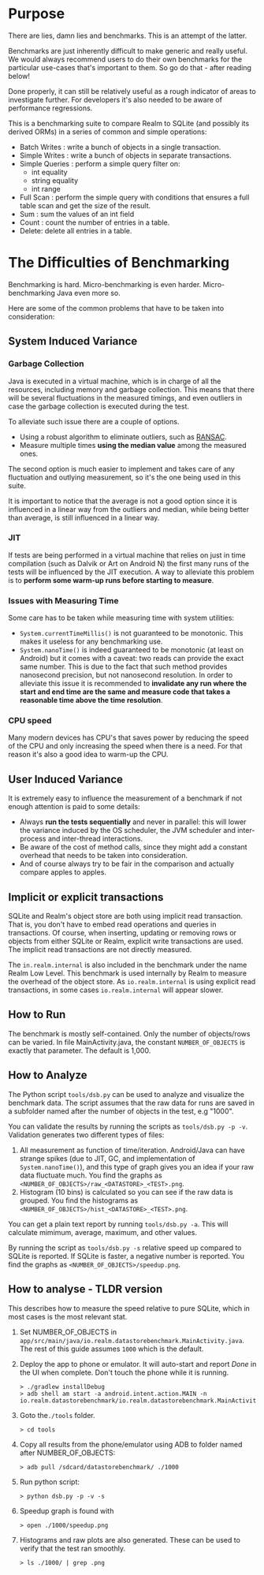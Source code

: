 # Purpose

There are lies, damn lies and benchmarks. This is an attempt of the latter.

Benchmarks are just inherently difficult to make generic and really useful. We
would always recommend users to do their own benchmarks for the particular
use-cases that's important to them. So go do that - after reading below!

Done properly, it can still be relatively useful as a rough indicator of areas
to investigate further. For developers it's also needed to be aware of
performance regressions.

This is a benchmarking suite to compare Realm to SQLite (and possibly its
derived ORMs) in a series of common and simple operations:

 * Batch Writes : write a bunch of objects in a single transaction.
 * Simple Writes : write a bunch of objects in separate transactions.
 * Simple Queries : perform a simple query filter on:
     - int equality
     - string equality
     - int range
 * Full Scan : perform the simple query with conditions that ensures a full
   table scan and get the size of the result.
 * Sum : sum the values of an int field
 * Count : count the number of entries in a table.
 * Delete: delete all entries in a table.

# The Difficulties of Benchmarking

Benchmarking is hard. Micro-benchmarking is even harder. Micro-benchmarking Java
even more so.

Here are some of the common problems that have to be taken into consideration:

## System Induced Variance

### Garbage Collection

Java is executed in a virtual machine, which is in charge of all the resources,
including memory and garbage collection. This means that there will be several
fluctuations in the measured timings, and even outliers in case the garbage
collection is executed during the test.

To alleviate such issue there are a couple of options.

 * Using a robust algorithm to eliminate outliers, such as [RANSAC](https://en.wikipedia.org/wiki/RANSAC).
 * Measure multiple times **using the median value** among the measured ones.

The second option is much easier to implement and takes care of any fluctuation
and outlying measurement, so it's the one being used in this suite.

It is important to notice that the average is not a good option since it is
influenced in a linear way from the outliers and median, while being better than
average, is still influenced in a linear way.


### JIT

If tests are being performed in a virtual machine that relies on just in time
compilation (such as Dalvik or Art on Android N) the first many runs of the tests
will be influenced by the JIT execution. A way to alleviate this problem is to
**perform some warm-up runs before starting to measure**.

### Issues with Measuring Time

Some care has to be taken while measuring time with system utilities:

 * `System.currentTimeMillis()` is not guaranteed to be monotonic. This makes it
    useless for any benchmarking use.
 * `System.nanoTime()` is indeed guaranteed to be monotonic (at least on
    Android) but it comes with a caveat: two reads can provide the exact same
    number. This is due to the fact that such method provides nanosecond
    precision, but not nanosecond resolution. In order to alleviate this issue
    it is recommended to **invalidate any run where the start and end time are
    the same and measure code that takes a reasonable time above the time
    resolution**.

### CPU speed
  
Many modern devices has CPU's that saves power by reducing the speed of the CPU
and only increasing the speed when there is a need. For that reason it's also a
good idea to warm-up the CPU.

## User Induced Variance

It is extremely easy to influence the measurement of a benchmark if not enough
attention is paid to some details:

 * Always **run the tests sequentially** and never in parallel: this will lower
   the variance induced by the OS scheduler, the JVM scheduler and inter-process
   and inter-thread interactions.
 * Be aware of the cost of method calls, since they might add a constant
   overhead that needs to be taken into consideration.
 * And of course always try to be fair in the comparison and actually compare
   apples to apples.

## Implicit or explicit transactions

SQLite and Realm's object store are both using implicit read transaction. That
is, you don't have to embed read operations and queries in transactions. Of
course, when inserting, updating or removing rows or objects from either
SQLite or Realm, explicit write transactions are used. The implicit read
transactions are not directly measured.

The `in.realm.internal` is also included in the benchmark under the name Realm
Low Level. This benchmark is used internally by Realm to measure the overhead
of the object store. As `io.realm.internal` is using explicit read
transactions, in some cases `io.realm.internal` will appear slower.

## How to Run

The benchmark is mostly self-contained. Only the number of objects/rows can be
varied. In file MainActivity.java, the constant `NUMBER_OF_OBJECTS` is exactly
that parameter. The default is 1,000.

## How to Analyze

The Python script `tools/dsb.py` can be used to analyze and visualize the
benchmark data. The script assumes that the raw data for runs are saved in a
subfolder named after the number of objects in the test, e.g "1000".

You can validate the results by running the scripts as `tools/dsb.py -p -v`.
Validation generates two different types of files:

1. All measurement as function of time/iteration. Android/Java can have strange
   spikes (due to JIT, GC, and implementation of `System.nanoTime()`), and this
   type of graph gives you an idea if your raw data fluctuate much. You find the
   graphs as `<NUMBER_OF_OBJECTS>/raw_<DATASTORE>_<TEST>.png`.
2. Histogram (10 bins) is calculated so you can see if the raw data is grouped.
   You find the histograms as `<NUMBER_OF_OBJECTS>/hist_<DATASTORE>_<TEST>.png`.

You can get a plain text report by running `tools/dsb.py -a`. This will
calculate mimimum, average, maximum, and other values.

By running the script as `tools/dsb.py -s` relative speed up compared to SQLite
is reported. If SQLite is faster, a negative number is reported. You find the
graphs as `<NUMBER_OF_OBJECTS>/speedup.png`.


## How to analyse - TLDR version

This describes how to measure the speed relative to pure SQLite, which in
most cases is the most relevant stat.

1. Set NUMBER_OF_OBJECTS in `app/src/main/java/io.realm.datastorebenchmark.MainActivity.java`.
   The rest of this guide assumes `1000` which is the default.

2. Deploy the app to phone or emulator. It will auto-start and report *Done* in
   the UI when complete. Don't touch the phone while it is running.

       > ./gradlew installDebug
       > adb shell am start -a android.intent.action.MAIN -n io.realm.datastorebenchmark/io.realm.datastorebenchmark.MainActivity

3. Goto the`./tools` folder.

       > cd tools

4. Copy all results from the phone/emulator using ADB to folder named after
   NUMBER_OF_OBJECTS:

       > adb pull /sdcard/datastorebenchmark/ ./1000

5. Run python script:

       > python dsb.py -p -v -s

6. Speedup graph is found with

       > open ./1000/speedup.png

7. Histograms and raw plots are also generated. These can be used to verify
   that the test ran smoothly.

       > ls ./1000/ | grep .png
